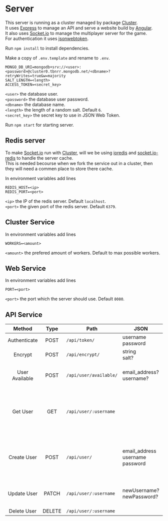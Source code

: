 # Server

This server is running as a cluster managed by package [Cluster](https://www.npmjs.com/package/cluster).  
It uses [Express](https://www.npmjs.com/package/express) to manage an API and serve a website build by [Angular](https://www.npmjs.com/package/@angular/cli).  
It also uses [Socket.io](https://www.npmjs.com/package/socket.io) to manage the multiplayer server for the game.  
For authentication it uses [jsonwebtoken](https://www.npmjs.com/package/jsonwebtoken).

Run `npm install` to install dependencies.

Make a copy of `.env.template` and rename to `.env`.  
```
MONGO_DB_URI=mongodb+srv://<user>:<password>@cluster0.tbnrr.mongodb.net/<dbname>?retryWrites=true&w=majority
SALT_LENGTH=<length>
ACCESS_TOKEN=<secret_key>
```  
`<user>` the database user.  
`<password>` the database user password.  
`<dbname>` the database name.  
`<length>` the length of a random salt. Default `6`.  
`<secret_key>` the secret key to use in JSON Web Token.

Run `npm start` for starting server.

## Redis server

To make [Socket.io](https://www.npmjs.com/package/socket.io) run with [Cluster](https://www.npmjs.com/package/cluster), will we be using [ioredis](https://www.npmjs.com/package/ioredis) and [socket.io-redis](https://www.npmjs.com/package/socket.io-redis) to handle the server cache.  
This is needed becourse when we fork the service out in a cluster, then they will need a commen place to store there cache.

In environment variables add lines  
```
REDIS_HOST=<ip>
REDIS_PORT=<port>
```  
`<ip>` the IP of the redis server. Default `localhost`.  
`<port>` the given port of the redis server. Default `6379`.

## Cluster Service

In environment variables add lines  
```
WORKERS=<amount>
```   
`<amount>` the prefered amount of workers. Default to max possible workers.

## Web Service

In environment variables add lines  
```
PORT=<port>
```   
`<port>` the port which the server should use. Default `8080`.

## API Service

| Method | Type | Path | JSON | RETURN | ERROR | Authentication |
|:------:|:----:| ---- | ---- | ------ | ----- |:--------------:|
|Authenticate|POST|`/api/token/`|username<br>password|token||False|
|Encrypt|POST|`/api/encrypt/`|string<br>salt?|cypher<br>salt||False|
|User Available|POST|`/api/user/available/`|email_address?<br>username?|available: {<br>&nbsp;&nbsp;&nbsp;&nbsp;email_address?<br>&nbsp;&nbsp;&nbsp;&nbsp;username?<br>}|error: {<br>&nbsp;&nbsp;&nbsp;&nbsp;email_address?<br>&nbsp;&nbsp;&nbsp;&nbsp;username?<br>}|False|
|Get User|GET|`/api/user/:username`||_id<br>email_address<br>username<br>password<br>password_salt<br>created_on<br>last_sign_on||True|
|Create User|POST|`/api/user/`|email_address<br>username<br>password|_id<br>email_address<br>username<br>password<br>password_salt<br>created_on<br>last_sign_on|error: {<br>&nbsp;&nbsp;&nbsp;&nbsp;email_address?<br>&nbsp;&nbsp;&nbsp;&nbsp;username?<br>&nbsp;&nbsp;&nbsp;&nbsp;password?<br>}|False|
|Update User|PATCH|`/api/user/:username`|newUsername?<br>newPassword?|updated|error: {<br>&nbsp;&nbsp;&nbsp;&nbsp;username?<br>&nbsp;&nbsp;&nbsp;&nbsp;password?<br>}|True|
|Delete User|DELETE|`/api/user/:username`||deleted||True|
